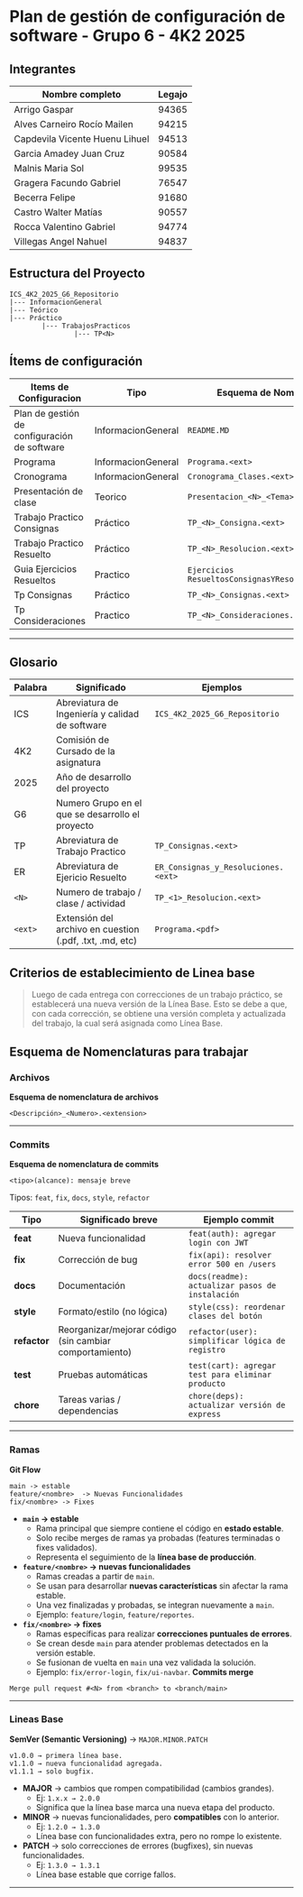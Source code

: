 # Plan de gestión de configuración de software - Grupo 6 - 4K2 2025 

## Integrantes 

| Nombre completo                | Legajo |
| ------------------------------ | ------ |
| Arrigo Gaspar                  | 94365  |
| Alves Carneiro Rocío Mailen    | 94215  |
| Capdevila Vicente Huenu Lihuel | 94513  |
| Garcia Amadey Juan Cruz        | 90584  |
| Malnis Maria Sol               | 99535  |
| Gragera Facundo Gabriel        | 76547  |
| Becerra Felipe                 | 91680  |
| Castro Walter Matías           | 90557  |
| Rocca Valentino Gabriel        | 94774  |
| Villegas Angel Nahuel          | 94837  |


## Estructura del Proyecto 
```
ICS_4K2_2025_G6_Repositorio
|--- InformacionGeneral
|--- Teórico
|--- Práctico 
		|--- TrabajosPracticos
				|--- TP<N>
```


## Ítems de configuración

| Items de Configuracion                       | Tipo               | Esquema de Nombrado                              | Ubicacion                                                                                 |
| -------------------------------------------- | ------------------ | ------------------------------------------------ | ----------------------------------------------------------------------------------------- |
| Plan de gestión de configuración de software | InformacionGeneral | `README.MD`                                      | `ICS_4K2_2025_G6_Repositorio`                                                             |
| Programa                                     | InformacionGeneral | `Programa.<ext>`                                 | `ICS_4K2_2025_G6_Repositorio/InformacionGeneral`                                          |
| Cronograma                                   | InformacionGeneral | `Cronograma_Clases.<ext>`                        | `ICS_4K2_2025_G6_Repositorio/InformacionGeneral`                                          |
| Presentación de clase                        | Teorico            | `Presentacion_<N>_<Tema>.<ext>`                  | `ICS_4K2_2025_G6_Repositorio/Teórico`                                                     |
| Trabajo Practico Consignas                   | Práctico           | `TP_<N>_Consigna.<ext>`                          | `ICS_4K2_2025_G6_Repositorio/Práctico/TrabajosPracticos/TP<N>`                            |
| Trabajo Practico Resuelto                    | Práctico           | `TP_<N>_Resolucion.<ext>`                        | `ICS_4K2_2025_G6_Repositorio/Práctico/TrabajosPracticos/TP<N>`                            |
| Guia Ejercicios Resueltos                    | Practico           | `Ejercicios ResueltosConsignasYResoluciones.pdf` | `ISW_4K2_Repositorio_Grupo6_2025/Práctico/Ejercicios ResueltosConsignasYResoluciones.pdf` |
| Tp Consignas                                 | Práctico           | `TP_<N>_Consignas.<ext>`                             | `ICS_4K2_2025_G6_Repositorio/Práctico/TrabajosPracticos/`                                 |
| Tp Consideraciones                           | Practico           | `TP_<N>_Consideraciones.<ext>`                   | `ICS_4K2_2025_G6_Repositorio/Práctico/TrabajosPracticos/`                                 |

---

## Glosario

| Palabra             | Significado                                                                    | Ejemplos                         |
| ------------------- | ------------------------------------------------------------------------------ | -------------------------------- |
| ICS                 | Abreviatura de Ingeniería y calidad de software                                | `ICS_4K2_2025_G6_Repositorio`    |
| 4K2                 | Comisión de Cursado de la asignatura                                           |                                  |
| 2025                | Año de desarrollo del proyecto                                                 |                                  |
| G6                  | Numero Grupo en el que se desarrollo el proyecto                               |                                  |
| TP                  | Abreviatura de Trabajo Practico                                                | `TP_Consignas.<ext>`             |
| ER                  | Abreviatura de Ejericio Resuelto                                               | `ER_Consignas_y_Resoluciones.<ext>` |
| `<N>`               | Numero de trabajo / clase / actividad                                          | `TP_<1>_Resolucion.<ext>`        |
| `<ext>`             | Extensión del archivo en cuestion (.pdf, .txt, .md, etc)                       | `Programa.<pdf>`                 |


## Criterios de establecimiento de Linea base

>Luego de cada entrega con correcciones de un trabajo práctico, se establecerá una nueva versión de la Línea Base. Esto se debe a que, con cada corrección, se obtiene una versión completa y actualizada del trabajo, la cual será asignada como Línea Base.


## Esquema de Nomenclaturas para trabajar 

### Archivos
**Esquema de nomenclatura de archivos**

```
<Descripción>_<Numero>.<extension>
```

---
### Commits
**Esquema de nomenclatura de commits**
```
<tipo>(alcance): mensaje breve
```

Tipos: `feat`, `fix`, `docs`, `style`, `refactor`

|Tipo|Significado breve|Ejemplo commit|
|---|---|---|
|**feat**|Nueva funcionalidad|`feat(auth): agregar login con JWT`|
|**fix**|Corrección de bug|`fix(api): resolver error 500 en /users`|
|**docs**|Documentación|`docs(readme): actualizar pasos de instalación`|
|**style**|Formato/estilo (no lógica)|`style(css): reordenar clases del botón`|
|**refactor**|Reorganizar/mejorar código (sin cambiar comportamiento)|`refactor(user): simplificar lógica de registro`|
|**test**|Pruebas automáticas|`test(cart): agregar test para eliminar producto`|
|**chore**|Tareas varias / dependencias|`chore(deps): actualizar versión de express`|

---
### Ramas 
**Git Flow**

```
main -> estable
feature/<nombre>  -> Nuevas Funcionalidades
fix/<nombre> -> Fixes 
```
- **`main` → estable**
    - Rama principal que siempre contiene el código en **estado estable**.
    - Solo recibe merges de ramas ya probadas (features terminadas o fixes validados).
    - Representa el seguimiento de la **línea base de producción**.
- **`feature/<nombre>` → nuevas funcionalidades**
    - Ramas creadas a partir de `main`.
    - Se usan para desarrollar **nuevas características** sin afectar la rama estable.
    - Una vez finalizadas y probadas, se integran nuevamente a `main`.
    - Ejemplo: `feature/login`, `feature/reportes`.
- **`fix/<nombre>` → fixes**
    - Ramas específicas para realizar **correcciones puntuales de errores**.
    - Se crean desde `main` para atender problemas detectados en la versión estable.
    - Se fusionan de vuelta en `main` una vez validada la solución.
    - Ejemplo: `fix/error-login`, `fix/ui-navbar`.
**Commits merge**
```
Merge pull request #<N> from <branch> to <branch/main>
```

---
### Lineas Base
**SemVer (Semantic Versioning)** -> ``MAJOR.MINOR.PATCH``
```
v1.0.0 → primera línea base.
v1.1.0 → nueva funcionalidad agregada.
v1.1.1 → solo bugfix.
```

- **MAJOR** → cambios que rompen compatibilidad (cambios grandes).
    - Ej: `1.x.x → 2.0.0`
    - Significa que la línea base marca una nueva etapa del producto.
- **MINOR** → nuevas funcionalidades, pero **compatibles** con lo anterior.
    - Ej: `1.2.0 → 1.3.0`
    - Línea base con funcionalidades extra, pero no rompe lo existente.
- **PATCH** → solo correcciones de errores (bugfixes), sin nuevas funcionalidades.
    - Ej: `1.3.0 → 1.3.1`
    - Línea base estable que corrige fallos.

---
